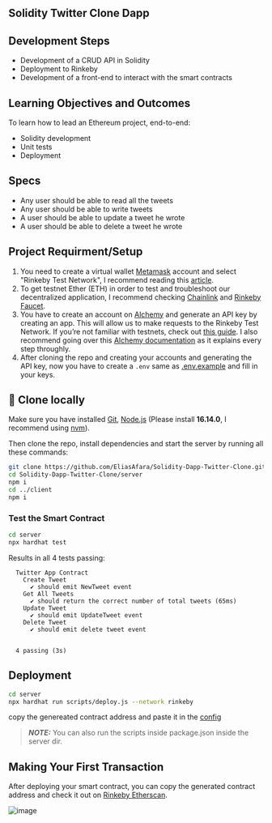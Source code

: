 ## Solidity Twitter Clone Dapp 

## Development Steps

- Development of a CRUD API in Solidity
- Deployment to Rinkeby
- Development of a front-end to interact with the smart contracts

## Learning Objectives and Outcomes

To learn how to lead an Ethereum project, end-to-end:

- Solidity development
- Unit tests
- Deployment

## Specs

- Any user should be able to read all the tweets
- Any user should be able to write tweets
- A user should be able to update a tweet he wrote
- A user should be able to delete a tweet he wrote

## Project Requirment/Setup

1. You need to create a virtual wallet [Metamask](https://metamask.io/) account and select "Rinkeby Test Network", I recommend reading this [article](http://www.alchemy.com/overviews/rinkeby-testnet).
2. To get testnet Ether (ETH) in order to test and troubleshoot our decentralized application, I recommend checking [Chainlink](https://faucets.chain.link/rinkeby) and [Rinkeby Faucet](https://rinkebyfaucet.com/).
3. You have to create an account on [Alchemy](https://www.alchemy.com/) and generate an API key by creating an app. This will allow us to make requests to the Rinkeby Test Network. If you’re not familiar with testnets, check out [this guide](https://docs.alchemy.com/alchemy/guides/choosing-a-network#rinkeby). I also recommend going over this [Alchemy documentation](https://docs.alchemy.com/alchemy/tutorials/hello-world-smart-contract) as it explains every step throughly.
4. After cloning the repo and creating your accounts and generating the API key, now you have to create a `.env` same as [.env.example](https://github.com/EliasAfara/Solidity-Dapp-Twitter-Clone/blob/master/server/.env.example) and fill in your keys.


## 🐑 Clone locally

Make sure you have installed [Git](https://git-scm.com/book/en/v2/Getting-Started-Installing-Git), [Node.js](https://nodejs.org/en/) (Please install **16.14.0**, I recommend using [nvm](https://github.com/nvm-sh/nvm)).

Then clone the repo, install dependencies and start the server by running all these commands:

```Bash
git clone https://github.com/EliasAfara/Solidity-Dapp-Twitter-Clone.git
cd Solidity-Dapp-Twitter-Clone/server
npm i
cd ../client
npm i
```

### Test the Smart Contract

```Bash
cd server
npx hardhat test
```

Results in all 4 tests passing:

```text
  Twitter App Contract
    Create Tweet
      ✔ should emit NewTweet event
    Get All Tweets
      ✔ should return the correct number of total tweets (65ms)
    Update Tweet
      ✔ should emit UpdateTweet event
    Delete Tweet
      ✔ should emit delete tweet event


  4 passing (3s)
```

## Deployment

```Bash
cd server
npx hardhat run scripts/deploy.js --network rinkeby
```

copy the genereated contract address and paste it in the [config](https://github.com/EliasAfara/Solidity-Dapp-Twitter-Clone/blob/master/client/src/config.js)

> **_NOTE:_** You can also run the scripts inside package.json inside the server dir.

## Making Your First Transaction

After deploying your smart contract, you can copy the generated contract address and check it out on [Rinkeby Etherscan](https://rinkeby.etherscan.io/).




![image](https://user-images.githubusercontent.com/54351909/160769519-f2ebbc99-afa2-4071-badd-9c28fbf9e17c.png)
